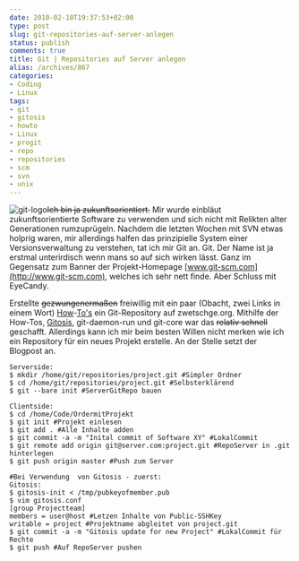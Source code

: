 ```yaml
---
date: 2010-02-10T19:37:53+02:00
type: post
slug: git-repositories-auf-server-anlegen
status: publish
comments: true
title: Git | Repositories auf Server anlegen
alias: /archives/867
categories:
- Coding
- Linux
tags:
- git
- gitosis
- howto
- Linux
- progit
- repo
- repositories
- scm
- svn
- unix
---
```


![git-logo](/uploads/2010/02/git-logo.png)<del>I</del><del>c</del><del>h bin ja zukunftsorientiert.</del> Mir wurde einbläut zukunftsorientierte Software zu verwenden und sich nicht mit Relikten alter Generationen rumzuprügeln. Nachdem die letzten Wochen mit SVN etwas holprig waren, mir allerdings halfen das prinzipielle System einer Versionsverwaltung zu verstehen, tat ich mir Git an. Git. Der Name ist ja erstmal unterirdisch wenn mans so auf sich wirken lässt. Ganz im Gegensatz zum Banner der Projekt-Homepage [www.git-scm.com](http://www.git-scm.com), welches ich sehr nett finde. Aber Schluss mit EyeCandy.

Erstellte <del>gezwungenermaßen</del> freiwillig mit ein paar (Obacht, zwei Links in einem Wort) [How](http://progit.org)-[To's](http://scie.nti.st/2007/11/14/hosting-git-repositories-the-easy-and-secure-way) ein Git-Repository auf zwetschge.org. Mithilfe der How-Tos, [Gitosis](http://wiki.dreamhost.com/Gitosis), git-daemon-run und git-core war das <del>relativ schnell</del> geschafft. Allerdings kann ich mir beim besten Willen nicht merken wie ich ein  Repository für ein neues Projekt erstelle. An der Stelle setzt der Blogpost an.
```
Serverside:
$ mkdir /home/git/repositories/project.git #Simpler Ordner
$ cd /home/git/repositories/project.git #Selbsterklärend
$ git --bare init #ServerGitRepo bauen

```

```
Clientside:
$ cd /home/Code/OrdermitProjekt
$ git init #Projekt einlesen
$ git add . #Alle Inhalte adden
$ git commit -a -m "Inital commit of Software XY" #LokalCommit
$ git remote add origin git@server.com:project.git #RepoServer in .git hinterlegen
$ git push origin master #Push zum Server

```


```
#Bei Verwendung  von Gitosis - zuerst:
Gitosis:
$ gitosis-init < /tmp/pubkeyofmember.pub
$ vim gitosis.conf
[group Projectteam]
members = user@host #Letzen Inhalte von Public-SSHKey
writable = project #Projektname abgleitet von project.git
$ git commit -a -m "Gitosis update for new Project" #LokalCommit für Rechte
$ git push #Auf RepoServer pushen
```

